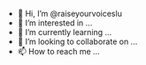 - 👋 Hi, I’m @raiseyourvoiceslu
- 👀 I’m interested in ...
- 🌱 I’m currently learning ...
- 💞️ I’m looking to collaborate on ...
- 📫 How to reach me ...

<!---
raiseyourvoiceslu/raiseyourvoiceslu is a ✨ special ✨ repository because its `README.md` (this file) appears on your GitHub profile.
You can click the Preview link to take a look at your changes.
--->
